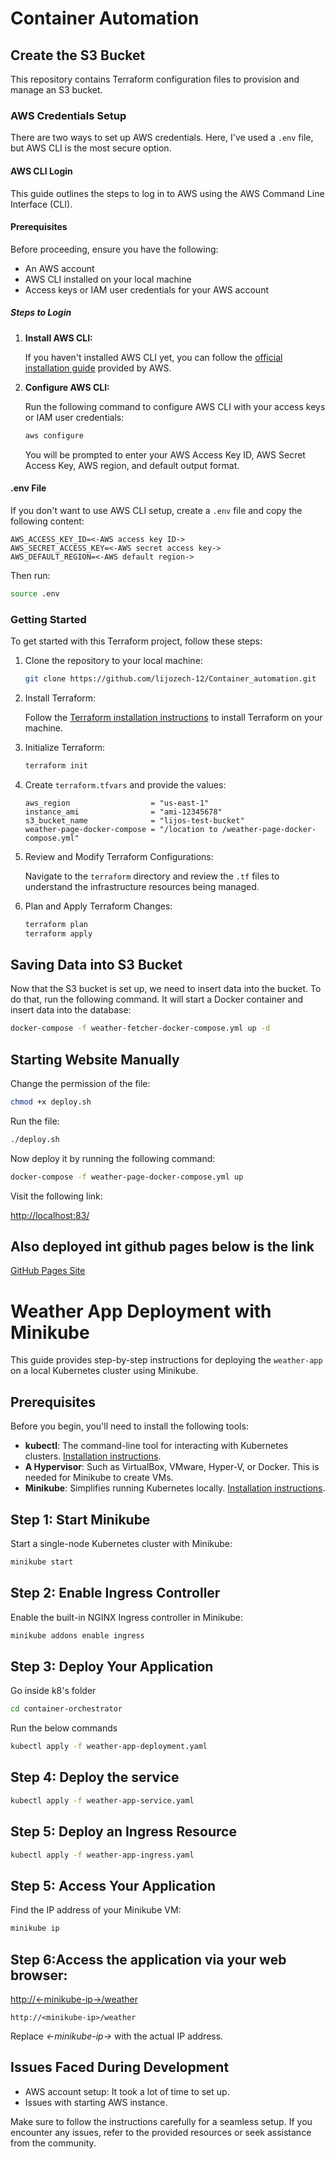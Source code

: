 # Container Automation

## Create the S3 Bucket

This repository contains Terraform configuration files to provision and manage an S3 bucket.

### AWS Credentials Setup

There are two ways to set up AWS credentials. Here, I've used a `.env` file, but AWS CLI is the most secure option.

#### AWS CLI Login

This guide outlines the steps to log in to AWS using the AWS Command Line Interface (CLI).

#### Prerequisites

Before proceeding, ensure you have the following:

- An AWS account
- AWS CLI installed on your local machine
- Access keys or IAM user credentials for your AWS account

##### Steps to Login

1. **Install AWS CLI:**

   If you haven't installed AWS CLI yet, you can follow the [official installation guide](https://docs.aws.amazon.com/cli/latest/userguide/cli-chap-install.html) provided by AWS.

2. **Configure AWS CLI:**

   Run the following command to configure AWS CLI with your access keys or IAM user credentials:

   ```bash
   aws configure
   ```

   You will be prompted to enter your AWS Access Key ID, AWS Secret Access Key, AWS region, and default output format.

#### .env File

If you don't want to use AWS CLI setup, create a `.env` file and copy the following content:

```dotenv
AWS_ACCESS_KEY_ID=<-AWS access key ID->
AWS_SECRET_ACCESS_KEY=<-AWS secret access key->
AWS_DEFAULT_REGION=<-AWS default region->
```

Then run:

```bash
source .env
```

### Getting Started

To get started with this Terraform project, follow these steps:

1. Clone the repository to your local machine:

    ```bash
    git clone https://github.com/lijozech-12/Container_automation.git
    ```

2. Install Terraform:

    Follow the [Terraform installation instructions](https://learn.hashicorp.com/tutorials/terraform/install-cli) to install Terraform on your machine.

3. Initialize Terraform:

    ```bash
    terraform init
    ```

4. Create `terraform.tfvars` and provide the values:

    ```dotenv
    aws_region                  = "us-east-1"
    instance_ami                = "ami-12345678"
    s3_bucket_name              = "lijos-test-bucket"
    weather-page-docker-compose = "/location to /weather-page-docker-compose.yml"
    ```

5. Review and Modify Terraform Configurations:

    Navigate to the `terraform` directory and review the `.tf` files to understand the infrastructure resources being managed.

6. Plan and Apply Terraform Changes:

    ```bash
    terraform plan
    terraform apply
    ```

## Saving Data into S3 Bucket

Now that the S3 bucket is set up, we need to insert data into the bucket. To do that, run the following command. It will start a Docker container and insert data into the database:

```bash
docker-compose -f weather-fetcher-docker-compose.yml up -d
```

## Starting Website Manually

Change the permission of the file:

```bash
chmod +x deploy.sh
```

Run the file:

```bash
./deploy.sh
```

Now deploy it by running the following command:

```bash
docker-compose -f weather-page-docker-compose.yml up
```

Visit the following link:

[http://localhost:83/](http://localhost:83/)

## Also deployed int github pages below is the link

[GitHub Pages Site](https://lijozech-12.github.io/Container_automation/)



# Weather App Deployment with Minikube

This guide provides step-by-step instructions for deploying the `weather-app` on a local Kubernetes cluster using Minikube.

## Prerequisites

Before you begin, you'll need to install the following tools:

- **kubectl**: The command-line tool for interacting with Kubernetes clusters. [Installation instructions](https://kubernetes.io/docs/tasks/tools/).
- **A Hypervisor**: Such as VirtualBox, VMware, Hyper-V, or Docker. This is needed for Minikube to create VMs.
- **Minikube**: Simplifies running Kubernetes locally. [Installation instructions](https://kubernetes.io/docs/tasks/tools/install-minikube/).

## Step 1: Start Minikube

Start a single-node Kubernetes cluster with Minikube:

```bash
minikube start
```
## Step 2: Enable Ingress Controller
Enable the built-in NGINX Ingress controller in Minikube:

```bash
minikube addons enable ingress
```
## Step 3: Deploy Your Application

Go inside k8's folder
```bash
cd container-orchestrator
```
Run the below commands

```bash
kubectl apply -f weather-app-deployment.yaml

```

## Step 4: Deploy the service

```bash
kubectl apply -f weather-app-service.yaml
```

## Step 5: Deploy an Ingress Resource

```bash
kubectl apply -f weather-app-ingress.yaml
```

## Step 5: Access Your Application
Find the IP address of your Minikube VM:
```bash
minikube ip
```
## Step 6:Access the application via your web browser:

[http://<-minikube-ip->/weather](http://<minikube-ip>/weather)
```
http://<minikube-ip>/weather
```

Replace *<-minikube-ip->* with the actual IP address.


## Issues Faced During Development

- AWS account setup: It took a lot of time to set up.
- Issues with starting AWS instance.

Make sure to follow the instructions carefully for a seamless setup. If you encounter any issues, refer to the provided resources or seek assistance from the community.

